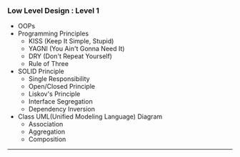 ### Low Level Design : Level 1

- OOPs
- Programming Principles
  - KISS (Keep It Simple, Stupid)
  - YAGNI (You Ain't Gonna Need It)
  - DRY (Don't Repeat Yourself)
  - Rule of Three
- SOLID Principle
  - Single Responsibility
  - Open/Closed Principle
  - Liskov's Principle
  - Interface Segregation
  - Dependency Inversion
- Class UML(Unified Modeling Language) Diagram
  - Association
  - Aggregation
  - Composition

---
